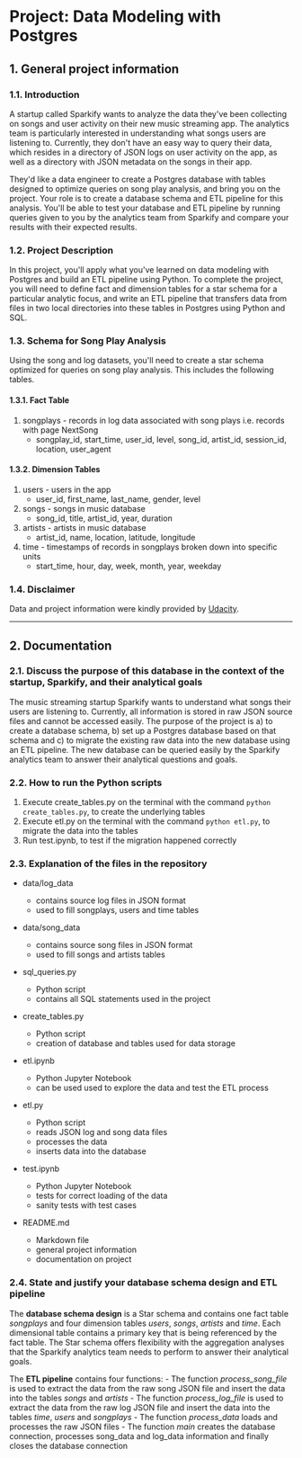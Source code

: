 # Project: Data Modeling with Postgres

## 1. General project information

### 1.1. Introduction

A startup called Sparkify wants to analyze the data they've been collecting on songs and user activity on their new music streaming app. The analytics team is particularly interested in understanding what songs users are listening to. Currently, they don't have an easy way to query their data, which resides in a directory of JSON logs on user activity on the app, as well as a directory with JSON metadata on the songs in their app.

They'd like a data engineer to create a Postgres database with tables designed to optimize queries on song play analysis, and bring you on the project. Your role is to create a database schema and ETL pipeline for this analysis. You'll be able to test your database and ETL pipeline by running queries given to you by the analytics team from Sparkify and compare your results with their expected results.

### 1.2. Project Description

In this project, you'll apply what you've learned on data modeling with Postgres and build an ETL pipeline using Python. To complete the project, you will need to define fact and dimension tables for a star schema for a particular analytic focus, and write an ETL pipeline that transfers data from files in two local directories into these tables in Postgres using Python and SQL.

### 1.3. Schema for Song Play Analysis

Using the song and log datasets, you'll need to create a star schema optimized for queries on song play analysis. This includes the following tables.

#### 1.3.1. Fact Table

1. songplays - records in log data associated with song plays i.e. records with page NextSong
    - songplay_id, start_time, user_id, level, song_id, artist_id, session_id, location, user_agent

#### 1.3.2. Dimension Tables

1. users - users in the app
    - user_id, first_name, last_name, gender, level
2. songs - songs in music database
    - song_id, title, artist_id, year, duration
3. artists - artists in music database
    - artist_id, name, location, latitude, longitude
4. time - timestamps of records in songplays broken down into specific units
    - start_time, hour, day, week, month, year, weekday

### 1.4. Disclaimer

Data and project information were kindly provided by [Udacity](https://www.udacity.com/).

***

## 2. Documentation

### 2.1. Discuss the purpose of this database in the context of the startup, Sparkify, and their analytical goals

The music streaming startup Sparkify wants to understand what songs their users are listening to. Currently, all information is stored in raw JSON source files and cannot be accessed easily. The purpose of the project is a) to create a database schema, b) set up a Postgres database based on that schema and c) to migrate the existing raw data into the new database using an ETL pipeline. The new database can be queried easily by the Sparkify analytics team to answer their analytical questions and goals.

### 2.2. How to run the Python scripts

1. Execute create_tables.py on the terminal with the command ```python create_tables.py```, to create the underlying tables
2. Execute etl.py on the terminal with the command ```python etl.py```, to migrate the data into the tables
3. Run test.ipynb, to test if the migration happened correctly

### 2.3. Explanation of the files in the repository

- data/log_data
    - contains source log files in JSON format
    - used to fill songplays, users and time tables

- data/song_data
    - contains source song files in JSON format
    - used to fill songs and artists tables

- sql_queries.py
    - Python script
    - contains all SQL statements used in the project

- create_tables.py
    - Python script
    - creation of database and tables used for data storage

- etl.ipynb
    - Python Jupyter Notebook 
    - can be used used to explore the data and test the ETL process

- etl.py
    - Python script 
    - reads JSON log and song data files
    - processes the data
    - inserts data into the database

- test.ipynb
    - Python Jupyter Notebook 
    - tests for correct loading of the data
    - sanity tests with test cases

- README.md
    - Markdown file
    - general project information
    - documentation on project

### 2.4. State and justify your database schema design and ETL pipeline

The **database schema design** is a Star schema and contains one fact table *songplays* and four dimension tables *users*, *songs*, *artists* and *time*. Each dimensional table contains a primary key that is being referenced by the fact table. The Star schema offers flexibility with the aggregation analyses that the Sparkify analytics team needs to perform to answer their analytical goals.

The **ETL pipeline** contains four functions:
    - The function *process_song_file* is used to extract the data from the raw song JSON file and insert the data into the tables *songs* and *artists*
    - The function *process_log_file* is used to extract the data from the raw log JSON file and insert the data into the tables *time*, *users* and *songplays*
    - The function *process_data* loads and processes the raw JSON files
    - The function *main* creates the database connection, processes song_data and log_data information and finally closes the database connection